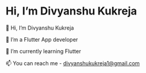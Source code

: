 # Hi, I’m Divyanshu Kukreja

👋 Hi, I’m Divyanshu Kukreja

👀 I’m a Flutter App developer

🌱 I’m currently learning Flutter

📫 You can reach me - [divyanshukukreja1@gmail.com](mailto:divyanshukukreja1@gmail.com)


<!---
divyanshukukreja/divyanshukukreja is a ✨ special ✨ repository because its `README.md` (this file) appears on your GitHub profile.
You can click the Preview link to take a look at your changes.
--->
